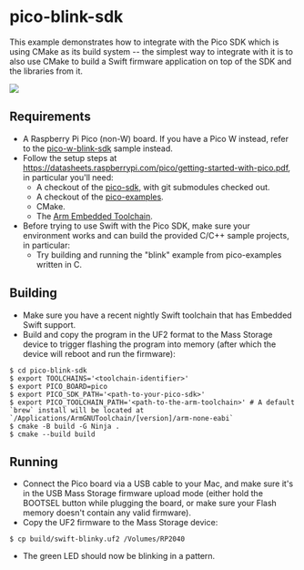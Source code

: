 # pico-blink-sdk

This example demonstrates how to integrate with the Pico SDK which is using CMake as its build system -- the simplest way to integrate with it is to also use CMake to build a Swift firmware application on top of the SDK and the libraries from it.

<img src="https://github.com/apple/swift-embedded-examples/assets/1186214/f2c45c18-f9a4-48b4-a941-1298ecc942cb">

## Requirements

- A Raspberry Pi Pico (non-W) board. If you have a Pico W instead, refer to the [pico-w-blink-sdk](../pico-w-blink-sdk) sample instead.
- Follow the setup steps at https://datasheets.raspberrypi.com/pico/getting-started-with-pico.pdf, in particular you'll need:
  - A checkout of the [pico-sdk](https://github.com/raspberrypi/pico-sdk.git), with git submodules checked out.
  - A checkout of the [pico-examples](https://github.com/raspberrypi/pico-examples.git).
  - CMake.
  - The [Arm Embedded Toolchain](https://developer.arm.com/downloads/-/arm-gnu-toolchain-downloads).
- Before trying to use Swift with the Pico SDK, make sure your environment works and can build the provided C/C++ sample projects, in particular:
  - Try building and running the "blink" example from pico-examples written in C.


## Building

- Make sure you have a recent nightly Swift toolchain that has Embedded Swift support.
- Build and copy the program in the UF2 format to the Mass Storage device to trigger flashing the program into memory (after which the device will reboot and run the firmware):

``` console
$ cd pico-blink-sdk
$ export TOOLCHAINS='<toolchain-identifier>'
$ export PICO_BOARD=pico
$ export PICO_SDK_PATH='<path-to-your-pico-sdk>'
$ export PICO_TOOLCHAIN_PATH='<path-to-the-arm-toolchain>' # A default `brew` install will be located at `/Applications/ArmGNUToolchain/[version]/arm-none-eabi`
$ cmake -B build -G Ninja .
$ cmake --build build
```

## Running

- Connect the Pico board via a USB cable to your Mac, and make sure it's in the USB Mass Storage firmware upload mode (either hold the BOOTSEL button while plugging the board, or make sure your Flash memory doesn't contain any valid firmware).
- Copy the UF2 firmware to the Mass Storage device:

```console
$ cp build/swift-blinky.uf2 /Volumes/RP2040
```

- The green LED should now be blinking in a pattern.
